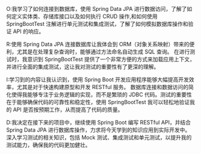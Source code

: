 O:我学习了如何连接到数据库，使用 Spring Data JPA 进行数据访问，了解了如何定义实体类、存储库接口以及如何执行 CRUD 操作,和如何使用 SpringBootTest 注解进行单元测试和集成测试，了解了如何模拟数据库操作和验证 API 的响应。

R:使用 Spring Data JPA 连接数据库让我体会到 ORM（对象关系映射）带来的便利，尤其是在处理复杂查询时，能够通过方法命名自动生成 SQL 查询。 在进行测试时，我意识到 SpringBootTest 提供了一个非常方便的方式来加载应用上下文，并进行全面的集成测试，这让我对测试的重要性有了更深的理解。

I:学习到的内容让我认识到，使用 Spring Boot 开发应用程序能够大幅提高开发效率，尤其是对于快速构建原型和开发 RESTful 服务。 数据库连接和数据访问的简化使得我能够专注于业务逻辑的实现，而不是繁琐的 JDBC 代码。测试的重要性在于能够确保代码的可靠性和稳定性，使用 SpringBootTest 我可以轻松地验证我的 API 是否按预期工作，从而提高了代码的质量。

D:我决定在接下来的项目中，继续使用 Spring Boot 编写 RESTful API，并结合 Spring Data JPA 进行数据库操作，力求将今天学到的知识应用到实际开发中。 深入学习测试的相关知识，包括 Mock 测试、集成测试和单元测试，以提升我的测试能力，确保我的代码更加健壮。


